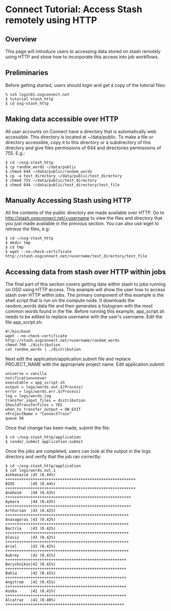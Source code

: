 Connect Tutorial: Access Stash remotely using HTTP
======================================================

Overview
--------
This page will introduce users to accessing data stored on stash remotely using HTTP and show how to incorporate this access into job workflows.

Preliminaries
-------------
Before getting started, users should login  and get a copy of the tutorial files:
```
% ssh login01.osgconnect.net
$ tutorial stash_http
$ cd osg-stash_http
```
Making data accessible over HTTP
--------------------------------
All user accounts on Connect have a directory that is automatically web accessible.  This directory is located at ~/data/public.  To make a file or directory accessible, copy it to this directory or a subdirectory of this directory and give files permissions of 644 and directories permissions of 755. E.g.:
```
$ cd ~/osg-stash_http
$ cp random_words ~/data/public
$ chmod 644 ~/data/public/random_words
$ cp -a test_directory ~/data/public/test_directory
$ chmod 755 ~/data/public/test_directory
$ chmod 644 ~/data/public/test_directory/test_file
```
Manually Accessing Stash using HTTP
-----------------------------------
All the contents of the public directory are made available over HTTP.  Go to http://stash.osgconnect.net/+username to view the files and directory that you just made available in the previous section. You can also use wget to retrieve the files, e.g:
```
$ cd ~/osg-stash_http
$ mkdir tmp
$ cd tmp
$ wget --no-check-certificate http://stash.osgconnect.net/+username/test_directory/test_file
```
Accessing data from stash over HTTP within jobs
-----------------------------------------------
The final part of this section covers getting data within stash to jobs running on OSG using HTTP access.  This example will show the user how to access stash over HTTP within jobs.  The primary component of this example is the shell script that is run on the compute node.  It downloads the random_words data file and then generates a histogram with the most common words found in the file.  Before running this example, app_script.sh needs to be edited to replace username with the user's username. Edit the file app_script.sh:
```
#!/bin/bash
wget --no-check-certificate http://stash.osgconnect.net/+username/random_words
chmod 700 ./distribution
cat random_words | ./distribution
```
Next edit the application/application.submit file and replace PROJECT_NAME with the appropriate project name. Edit application.submit:
```
universe = vanilla
notification=never
executable = app_script.sh
output = logs/words.out.$(Process)
error = logs/words.err.$(Process)
log = logs/words.log
transfer_input_files = distribution
ShouldTransferFiles = YES
when_to_transfer_output = ON_EXIT
+ProjectName = "ConnectTrain"
queue 50
```
Once that change has been made, submit the file:
```
$ cd ~/osg-stash_http/application
$ condor_submit application.submit
```
Once the jobs are completed, users can look at the output in the logs directory and verify that the job ran correctly:
```
$ cd ~/osg-stash_http/application
$ cat logs/words.out.1
Ashkenazim |45 (0.44%) +++++++++++++++++++++++++++++++++++++++++++++++++++++++++
BIOS       |45 (0.44%) +++++++++++++++++++++++++++++++++++++++++++++++++++++++++
Anaheim    |44 (0.43%) +++++++++++++++++++++++++++++++++++++++++++++++++++++++
Aymara     |44 (0.43%) +++++++++++++++++++++++++++++++++++++++++++++++++++++++
Arthurian  |43 (0.42%) ++++++++++++++++++++++++++++++++++++++++++++++++++++++
Anaxagoras |43 (0.42%) ++++++++++++++++++++++++++++++++++++++++++++++++++++++
Bactria    |43 (0.42%) ++++++++++++++++++++++++++++++++++++++++++++++++++++++
Alexis     |43 (0.42%) ++++++++++++++++++++++++++++++++++++++++++++++++++++++
Ariel      |43 (0.42%) ++++++++++++++++++++++++++++++++++++++++++++++++++++++
Aubrey     |42 (0.41%) +++++++++++++++++++++++++++++++++++++++++++++++++++++
Baryshnikov|42 (0.41%) +++++++++++++++++++++++++++++++++++++++++++++++++++++
Bahia      |42 (0.41%) +++++++++++++++++++++++++++++++++++++++++++++++++++++
Angstrom   |42 (0.41%) +++++++++++++++++++++++++++++++++++++++++++++++++++++
Asoka      |42 (0.41%) +++++++++++++++++++++++++++++++++++++++++++++++++++++
Alcatraz   |41 (0.40%) ++++++++++++++++++++++++++++++++++++++++++++++++++++
```

